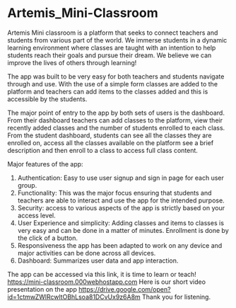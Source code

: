 # Artemis_Mini-Classroom
Artemis Mini classroom is a platform that seeks to connect teachers and students from various part of the world. We immerse students in a dynamic learning environment where classes are taught with an intention to help students reach their goals and pursue their dream. We believe we can improve the lives of others through learning!


The app was built to be very easy for both teachers and students navigate through and  use. With the use of a simple form classes are added to the platform and teachers can add items to the classes added and this is accessible by the students.


The major point of entry to the app by both sets of users is the dashboard. From their dashboard teachers can add classes to the platform, view their recently added classes and the number of students enrolled to each class.
From the student dashboard, students can see all the classes they are enrolled on,  access all the classes available on the platform see a brief description and then enroll to a class to access full class content.


Major features of the app:
1. Authentication: Easy to use user signup and sign in page for each user group.
2. Functionality: This was the major focus ensuring that students and teachers are able to interact and use the app for the intended purpose.
3. Security: access to various aspects of the app is strictly based on your access level.
4. User Experience and simplicity: Adding classes and items to classes is very easy and can be done in a matter of minutes. Enrollment is done by the click of a button.
5. Responsiveness the app has been adapted to work on any device and major activities can be done across all devices.
6. Dashboard: Summarizes user  data and app interaction. 


The app can be accessed via this link, it is time to learn or teach!
https://mini-classroom.000webhostapp.com
Here is our short video presentation on the app
https://drive.google.com/open?id=1ctmwZWlRcwltOBhLsoa81DCvUx9z6A8m
Thank you for listening.
